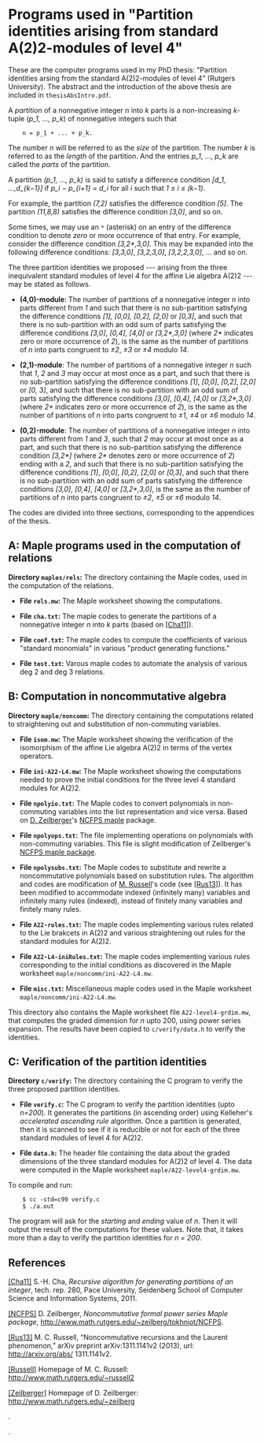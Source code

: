 # Programs used in "Partition identities arising from standard A(2)2-modules of level 4"

These are the computer programs used in my PhD thesis: 
"Partition identities arsing from the standard 
A(2)2-modules of level 4" (Rutgers University). The 
abstract and the introduction of the above thesis are
included in `thesisAbsIntro.pdf`.

A *partition* of a nonnegative integer *n* into *k* parts 
is a non-increasing *k*-tuple (*p_1, ..., p_k*) of 
nonnegative integers such that 
```
	n = p_1 + ... + p_k.
```
The number *n* will be referred to as the *size* of the 
partition. The number *k* is referred to as the *length* 
of the partition. And the entries *p_1*, ..., *p_k* are 
called the *parts* of the partition.

A partition *(p_1, ..., p_k)* is said to satisfy a 
difference condition *[d_1, ...,d_\{k−1\}]* if
*p_i − p_\{i+1\} = d_i* for all *i* such that 
_1 ≤ i ≤ (k−1)_.

For example, the partition _(7,2)_ satisfies the 
difference condition _[5]_. The partition _(11,8,8)_ 
satisfies the difference condition _[3,0]_, and so on.

Some times, we may use an `*` (asterisk) on an entry of the 
difference condition to denote *zero* or *more* occurrence 
of that entry. For example, consider the difference 
condition _[3,2\*,3,0]_. This may be expanded into the 
following difference conditions: _[3,3,0]_, _[3,2,3,0]_, 
_[3,2,2,3,0]_, ... and so on.


The three partition identities we proposed --- arising from the three inequivalent standard modules of level 4 for the affine Lie algebra A(2)2 --- may be stated as follows.

+ __(4,0)-module__:
The number of partitions of a nonnegative integer _n_ into 
parts different from _1_ and such that there is no 
sub-partition satisfying the difference
conditions _[1], [0,0], [0,2], [2,0]_ or _[0,3]_, 
and such that there is no sub-partition with an odd sum 
of parts satisfying the difference conditions 
_[3,0]_, _[0,4]_, _[4,0]_ or _[3,2\*,3,0]_
(where _2*_ indicates zero or more occurrence of _2_), 
is the same as the number of partitions of _n_ into parts 
congruent to _±2_, _±3_ or _±4_ modulo _14_.

+ __(2,1)-module__:
The number of partitions of a nonnegative integer _n_ such 
that _1_, _2_ and _3_ may occur at most once as a part, and 
such that there is no sub-partition satisfying the 
difference conditions _[1]_, _[0,0]_, _[0,2]_, _[2,0]_ or 
_[0, 3]_, and such that there is no sub-partition with an 
odd sum of parts satisfying the difference conditions 
_[3,0]_, _[0,4]_, _[4,0]_ or _[3,2*,3,0]_ 
(where _2\*_ indicates zero or more occurrence of _2_), 
is the same as the number of partitions of _n_ into parts
congruent to _±1_, _±4_ or _±6_ modulo _14_.

+ __(0,2)-module__:
The number of partitions of a nonnegative integer _n_ into 
parts different from _1_ and _3_, such that _2_ may occur 
at most once as a part, and such that there is no 
sub-partition satisfying the difference condition 
_[3,2\*]_ (where _2*_ denotes zero or more occurrence of 
_2_) ending with a _2_, and such that there is no 
sub-partition satisfying the difference conditions _[1]_, 
_[0,0]_, _[0,2]_, _[2,0]_ or _[0,3]_, and such that there 
is no sub-partition with an odd sum of parts satisfying the 
difference conditions _[3,0]_, _[0,4]_, _[4,0]_ or 
_[3,2\*,3,0]_, is the same as the number of partitions of 
_n_ into parts congruent to _±2_, _±5_ or _±6_ modulo _14_.


The codes are divided into three sections, corresponding to 
the appendices of the thesis.

## A: Maple programs used in the computation of relations

__Directory `maples/rels`:__ 
The directory containing the Maple codes, used in the 
computation of the relations.

+ __File `rels.mw`:__ The Maple worksheet showing
the computations.

+ __File `cha.txt`:__ The maple codes to generate
the partitions of a nonnegative integer _n_ into
_k_ parts (based on [[Cha11]](http://support.csis.pace.edu/CSISWeb/docs/techReports/techReport280.pdf)).

+ __File `coef.txt`:__ The maple codes to compute the
coefficients of various "standard monomials" in various
"product generating functions."

+ __File `test.txt`:__ Varous maple codes to automate
the analysis of various deg 2 and deg 3 relations.



## B: Computation in noncommutative algebra

__Directory `maple/noncomm`:__
The directory containing the computations related
to straightening out and substitution of non-commuting
variables.

+ __File `isom.mw`:__
The Maple worksheet showing the verification of the
isomorphism of the affine Lie algebra A(2)2 in terms of
the vertex operators.

+ __File `ini-A22-L4.mw`:__
The Maple worksheet showing the computations needed to
prove the initial conditions for the three level 4 
standard modules for A(2)2.

+ __File `npolyio.txt`:__
The Maple codes to convert polynomials in non-commuting
variables into the list representation and vice versa.
Based on 
[D. Zeilberger](http://www.math.rutgers.edu/~zeilberg/)'s [NCFPS maple](http://www.math.rutgers.edu/~zeilberg/tokhniot/NCFPS) package.

+ __File `npolyops.txt`:__
The file implementing operations on polynomials with
non-commuting variables. This file is slight modification
of Zeilberger's [NCFPS maple package](http://www.math.rutgers.edu/~zeilberg/tokhniot/NCFPS).

+ __File `npolysubs.txt`:__
The Maple codes to substitute and rewrite a noncommutative
polynomials based on substitution rules. The algorithm
and codes are modification of [M. Russell](http://www.math.rutgers.edu/russell2)'s code (see [[Rus13]](http://arxiv.org/abs/1311.1141v2)). 
It has been modified to accommodate indexed (infinitely
many) variables and infinitely many rules (indexed),
instead of finitely many variables and finitely many
rules.

+ __File `A22-rules.txt`:__
The maple codes implementing various rules related to
the Lie brakcets in A(2)2 and various straightening out
rules for the standard modules for A(2)2.
	
+ __File `A22-L4-iniRules.txt`:__
The maple codes implementing various rules corresponding
to the initial conditions as discovered in the Maple
worksheet `maple/noncomm/ini-A22-L4.mw`.
	
+ __File `misc.txt`:__
Miscellaneous maple codes used in the Maple worksheet
`maple/noncomm/ini-A22-L4.mw`.
	
This directory also contains the Maple worksheet file
`A22-level4-grdim.mw`, that computes the graded 
dimension for _n_ upto 200, using power series expansion.
The results have been copied to `c/verify/data.h`
to verify the identities.

## C: Verification of the partition identities

__Directory `c/verify`:__
The directory containing the C program to verify the
three proposed partition identities.

+ __File `verify.c`:__
The C program to verify the partition identities
(upto _n=200_). It generates the partitions (in 
ascending order) using Kelleher's 
_accelerated ascending rule_ algorithm. Once a partition
is generated, then it is scanned to see if it is reducible
or not for each of the three standard modules of level 4
for A(2)2.

+ __File `data.h`:__
The header file containing the data about the graded
dimensions of the three standard modules for A(2)2
of level 4. The data were computed in the Maple
worksheet `maple/A22-level4-grdim.mw`.

To compile and run:
```
	$ cc -std=c99 verify.c
	$ ./a.out
```

The program will ask for the _starting_ and _ending_
value of _n_. Then it will output the result of the
computations for these values. Note that, it takes more
than a day to verify the partition identities for
_n = 200_.

## References

[[Cha11]](http://support.csis.pace.edu/CSISWeb/docs/techReports/techReport280.pdf) S.-H. Cha, _Recursive algorithm for generating partitions of an integer_, tech. rep. 280, Pace University, Seidenberg School of Computer Science and
Information Systems, 2011.

[[NCFPS]](http://www.math.rutgers.edu/~zeilberg/tokhniot/NCFPS)
D. Zeilberger, _Noncommutative formal power series Maple package_, http://www.math.rutgers.edu/~zeilberg/tokhniot/NCFPS.

[[Rus13]](http://arxiv.org/abs/1311.1141v2) M. C. Russell, “Noncommutative recursions and the Laurent phenomenon,”
arXiv preprint arXiv:1311.1141v2 (2013), url: http://arxiv.org/abs/
1311.1141v2.


[[Russell]](http://www.math.rutgers.edu/~russell2)
Homepage of M. C. Russell:  http://www.math.rutgers.edu/~russell2

[[Zeilberger]](http://www.math.rutgers.edu/~zeilberg) Homepage of D. Zeilberger: http://www.math.rutgers.edu/~zeilberg

.


.